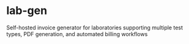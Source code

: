 # lab-gen
Self-hosted invoice generator for laboratories supporting multiple test types, PDF generation, and automated billing workflows
